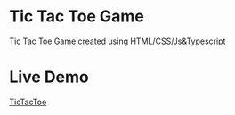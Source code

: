 # Tic Tac Toe Game

Tic Tac Toe Game created using HTML/CSS/Js&Typescript

# Live Demo
[TicTacToe](https://vanilla-tic-tac-toe.vercel.app/)